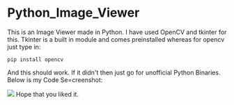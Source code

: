 # Python_Image_Viewer
This is an Image Viewer made in Python. I have used OpenCV and tkinter for this. Tkinter is a built in module and comes preinstalled whereas for opencv just type in:
```
pip install opencv
```
And this should work. If it didn't then just go for unofficial Python Binaries. Below is my Code Se=creenshot:

<img src="Code_Screenshot"><img>
Hope that you liked it.
